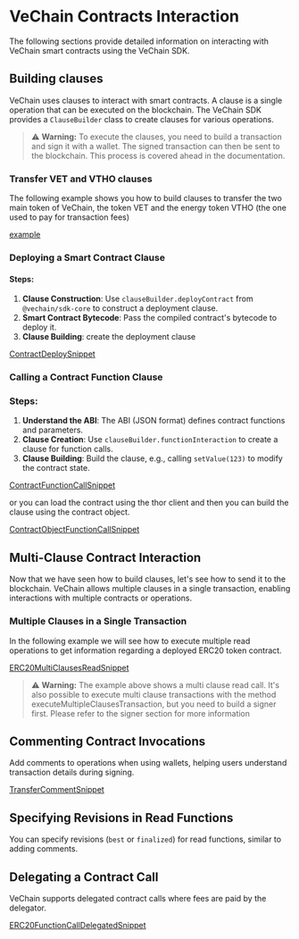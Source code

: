 # VeChain Contracts Interaction

The following sections provide detailed information on interacting with VeChain smart contracts using the VeChain SDK.

## Building clauses


VeChain uses clauses to interact with smart contracts. A clause is a single operation that can be executed on the blockchain. The VeChain SDK provides a `ClauseBuilder` class to create clauses for various operations.



> ⚠️ **Warning:**
> To execute the clauses, you need to build a transaction and sign it with a wallet. The signed transaction can then be sent to the blockchain. This process is covered ahead in the documentation.

### Transfer VET and VTHO clauses

The following example shows you how to build clauses to transfer the two main token of VeChain, the token VET and the energy token VTHO (the one used to pay for transaction fees)

[example](examples/contracts/contract-clauses.ts)

### Deploying a Smart Contract Clause

#### Steps:

1. **Clause Construction**: Use `clauseBuilder.deployContract` from `@vechain/sdk-core` to construct a deployment clause.
2. **Smart Contract Bytecode**: Pass the compiled contract's bytecode to deploy it.
3. **Clause Building**: create the deployment clause

[ContractDeploySnippet](examples/contracts/contract-deploy.ts)

### Calling a Contract Function Clause

### Steps:

1. **Understand the ABI**: The ABI (JSON format) defines contract functions and parameters.
2. **Clause Creation**: Use `clauseBuilder.functionInteraction` to create a clause for function calls.
3. **Clause Building**: Build the clause, e.g., calling `setValue(123)` to modify the contract state.

[ContractFunctionCallSnippet](examples/contracts/contract-function-call.ts)


or you can load the contract using the thor client and then you can build the clause using the contract object.

[ContractObjectFunctionCallSnippet](examples/contracts/contract-function-call.ts)


## Multi-Clause Contract Interaction

Now that we have seen how to build clauses, let's see how to send it to the blockchain. VeChain allows multiple clauses in a single transaction, enabling interactions with multiple contracts or operations.

### Multiple Clauses in a Single Transaction

In the following example we will see how to execute multiple read operations to get information regarding a deployed ERC20 token contract.

[ERC20MultiClausesReadSnippet](examples/contracts/contract-create-ERC20-token.ts)

> ⚠️ **Warning:**
> The example above shows a multi clause read call. It's also possible to execute multi clause transactions with the method executeMultipleClausesTransaction, but you need to build a signer first. Please refer to the signer section for more information


## Commenting Contract Invocations

Add comments to operations when using wallets, helping users understand transaction details during signing.

[TransferCommentSnippet](examples/contracts/contract-transfer-ERC20-token.ts)

## Specifying Revisions in Read Functions

You can specify revisions (`best` or `finalized`) for read functions, similar to adding comments.

## Delegating a Contract Call

VeChain supports delegated contract calls where fees are paid by the delegator.

[ERC20FunctionCallDelegatedSnippet](examples/contracts/contract-delegation-ERC20.ts)
